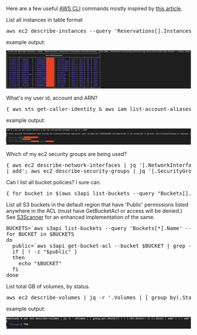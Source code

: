 Here are a few useful [AWS CLI](https://aws.amazon.com/cli/) commands mostly inspired by [this article](https://medium.com/circuitpeople/aws-cli-with-jq-and-bash-9d54e2eabaf1).

List all instances in table format
<pre>aws ec2 describe-instances --query 'Reservations[].Instances[].[Placement.AvailabilityZone, State.Name, InstanceId,InstanceType,Platform,Tags.Value,State.Code,Tags.Values]' --output table
</pre>
example output:

![](./images/table.png)

What's my user id, account and ARN?
<pre>{ aws sts get-caller-identity & aws iam list-account-aliases; } | jq -s ".|add"
</pre>
example output:

![](./images/get-caller-ident.png)

Which of my ec2 security groups are being used?
<pre>{ aws ec2 describe-network-interfaces | jq '[.NetworkInterfaces[].Groups[]|.]|map({ (.GroupId|tostring): true }) 
| add'; aws ec2 describe-security-groups | jq '[.SecurityGroups[].GroupId]|map({ (.|tostring): false })|add'; } | jq -s '[.[1], .[0]]|add|to_entries|[group_by(.value)[]|{ (.[0].value|if . then "in-use" else "unused" end): [.[].key] }]|add'</pre>

Can I list all bucket policies?  I sure can.
<pre>{ for bucket in $(aws s3api list-buckets --query "Buckets[].Name" --output text); do aws s3api get-bucket-policy --bucket $bucket 2>/dev/null; done; } > bucket-policies.txt</pre>

List all S3 buckets in the default region that have 'Public' permissions listed anywhere in the ACL (must have GetBucketAcl or access will be denied.)
See [S3Scanner](https://github.com/sa7mon/S3Scanner) for an enhanced  implementation of the same.
<pre>BUCKETS=`aws s3api list-buckets --query 'Buckets[*].Name' --output text | tr " " "\n"`
for BUCKET in $BUCKETS
do
  public=`aws s3api get-bucket-acl --bucket $BUCKET | grep -e 'URI.*http\:\/\/acs\.amazonaws\.com\/groups\/global\/AllUsers\"'`
  if [ ! -z "$public" ]
  then
    echo "$BUCKET"
  fi
done</pre>

List total GB of volumes, by status.

<pre>aws ec2 describe-volumes | jq -r '.Volumes | [ group_by(.State)[] | { (.[0].State): ([.[].Size] | add) } ] | add'</pre>
example output:

![](./images/volume-status-gb.png)

